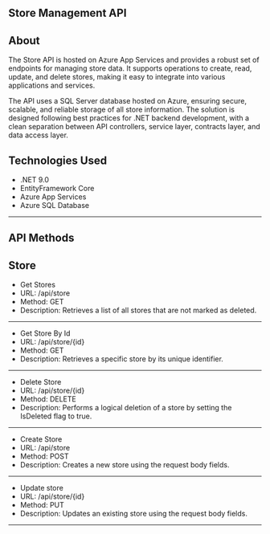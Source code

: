 **Store Management API**
---------------------
About
---------------------
The Store API is hosted on Azure App Services and provides a robust set of endpoints for managing store data. It supports operations to create, read, update, and delete stores, making it easy to integrate into various applications and services.

The API uses a SQL Server database hosted on Azure, ensuring secure, scalable, and reliable storage of all store information. The solution is designed following best practices for .NET backend development, with a clean separation between API controllers, service layer, contracts layer, and data access layer.

Technologies Used
---------------------
* .NET 9.0
* EntityFramework Core
* Azure App Services
* Azure SQL Database
---------------------
API Methods
---------------------
Store
------------
* Get Stores
* URL: /api/store
* Method: GET
* Description: Retrieves a list of all stores that are not marked as deleted.
------------
* Get Store By Id
* URL: /api/store/{id}
* Method: GET
* Description: Retrieves a specific store by its unique identifier.
------------
* Delete Store
* URL: /api/store/{id}
* Method: DELETE
* Description: Performs a logical deletion of a store by setting the IsDeleted flag to true.
------------
* Create Store
* URL: /api/store
* Method: POST
* Description: Creates a new store using the request body fields.
------------
* Update store
* URL: /api/store/{id}
* Method: PUT
* Description: Updates an existing store using the request body fields.
---------------------
